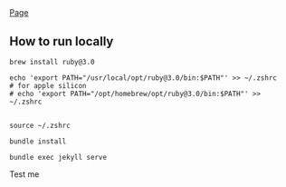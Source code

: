 ## 
[Page](https://softtwilight.github.io/)
## How to run locally

```shell
brew install ruby@3.0

echo 'export PATH="/usr/local/opt/ruby@3.0/bin:$PATH"' >> ~/.zshrc
# for apple silicon
# echo 'export PATH="/opt/homebrew/opt/ruby@3.0/bin:$PATH"' >> ~/.zshrc


source ~/.zshrc

bundle install

bundle exec jekyll serve

```
Test me


